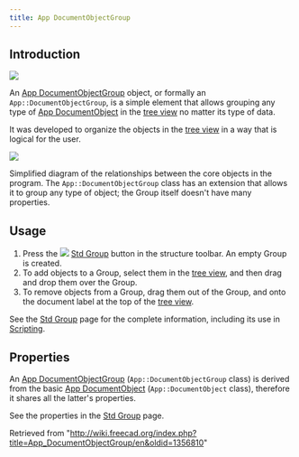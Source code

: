 ```yaml
---
title: App DocumentObjectGroup
---
```


## Introduction

![](/images/Folder.svg)

An [App DocumentObjectGroup](/App_DocumentObjectGroup "App DocumentObjectGroup") object, or formally an `App::DocumentObjectGroup`, is a simple element that allows grouping any type of [App DocumentObject](/App_DocumentObject "App DocumentObject") in the [tree view](/Tree_view "Tree view") no matter its type of data.

It was developed to organize the objects in the [tree view](/Tree_view "Tree view") in a way that is logical for the user.

![](/images/FreeCAD_core_objects.svg)

Simplified diagram of the relationships between the core objects in the program. The `App::DocumentObjectGroup` class has an extension that allows it to group any type of object; the Group itself doesn't have many properties.

## Usage

1. Press the ![](/images/Std_Group.svg) [Std Group](/Std_Group "Std Group") button in the structure toolbar. An empty Group is created.
2. To add objects to a Group, select them in the [tree view](/Tree_view "Tree view"), and then drag and drop them over the Group.
3. To remove objects from a Group, drag them out of the Group, and onto the document label at the top of the [tree view](/Tree_view "Tree view").

See the [Std Group](/Std_Group "Std Group") page for the complete information, including its use in [Scripting](/Std_Group#Scripting "Std Group").

## Properties

An [App DocumentObjectGroup](/App_DocumentObjectGroup "App DocumentObjectGroup") (`App::DocumentObjectGroup` class) is derived from the basic [App DocumentObject](/App_DocumentObject "App DocumentObject") (`App::DocumentObject` class), therefore it shares all the latter's properties.

See the properties in the [Std Group](/Std_Group "Std Group") page.

Retrieved from "<http://wiki.freecad.org/index.php?title=App_DocumentObjectGroup/en&oldid=1356810>"
